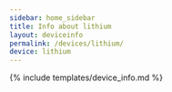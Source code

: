```yaml
---
sidebar: home_sidebar
title: Info about lithium
layout: deviceinfo
permalink: /devices/lithium/
device: lithium
---
```

{% include templates/device_info.md %}
